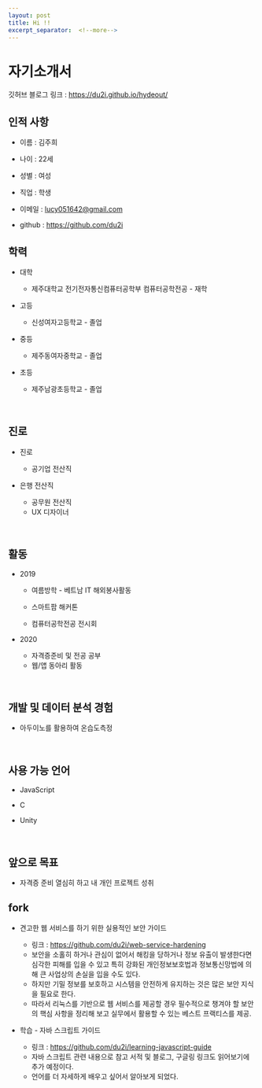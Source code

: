 ```yaml
---
layout: post
title: Hi !!
excerpt_separator:  <!--more-->
---
```


# 자기소개서

깃허브 블로그 링크 : https://du2i.github.io/hydeout/

## 인적 사항

- 이름 : 김주희

- 나이 : 22세

- 성별 : 여성

- 직업 : 학생

- 이메일 : lucy051642@gmail.com

- github : https://github.com/du2i


## 학력

- 대학

  - 제주대학교 전기전자통신컴퓨터공학부 컴퓨터공학전공 - 재학

- 고등

  - 신성여자고등학교 - 졸업

- 중등

  - 제주동여자중학교 - 졸업

- 초등

  - 제주남광초등학교 - 졸업

​    

## 진로

- 진로

  - 공기업 전산직
- 은행 전산직
  - 공무원 전산직
  - UX 디자이너

​    

## 활동

- 2019

  - 여름방학 - 베트남 IT 해외봉사활동
  - 스마트팜 해커톤
  
  - 컴퓨터공학전공 전시회
- 2020

  - 자격증준비 및 전공 공부
  - 웹/앱 동아리 활동

​    

## 개발 및 데이터 분석 경험 

- 아두이노를 활용하여 온습도측정


​    

## 사용 가능 언어

- JavaScript

- C

- Unity

  

​    

## 앞으로 목표

- 자격증 준비 열심히 하고 내 개인 프로젝트 성취



## fork

- 견고한 웹 서비스를 하기 위한 실용적인 보안 가이드
  - 링크 : https://github.com/du2i/web-service-hardening
  - 보안을 소홀히 하거나 관심이 없어서 해킹을 당하거나 정보 유출이 발생한다면 심각한 피해를 입을 수 있고 특히 강화된 개인정보보호법과 정보통신망법에 의해 큰 사업상의 손실을 입을 수도 있다.
  - 하지만 기밀 정보를 보호하고 시스템을 안전하게 유지하는 것은 많은 보안 지식을 필요로 한다.
  - 따라서 리눅스를 기반으로 웹 서비스를 제공할 경우 필수적으로 챙겨야 할 보안의 핵심 사항을 정리해 보고 실무에서 활용할 수 있는 베스트 프랙티스를 제공.
  
- 학습 - 자바 스크립트 가이드
  - 링크 :  https://github.com/du2i/learning-javascript-guide
  - 자바 스크립트 관련 내용으로 참고 서적 및 블로그, 구글링 링크도 읽어보기에 추가 예정이다.
  - 언어를 더 자세하게 배우고 싶어서 알아보게 되었다.
  
  
  

